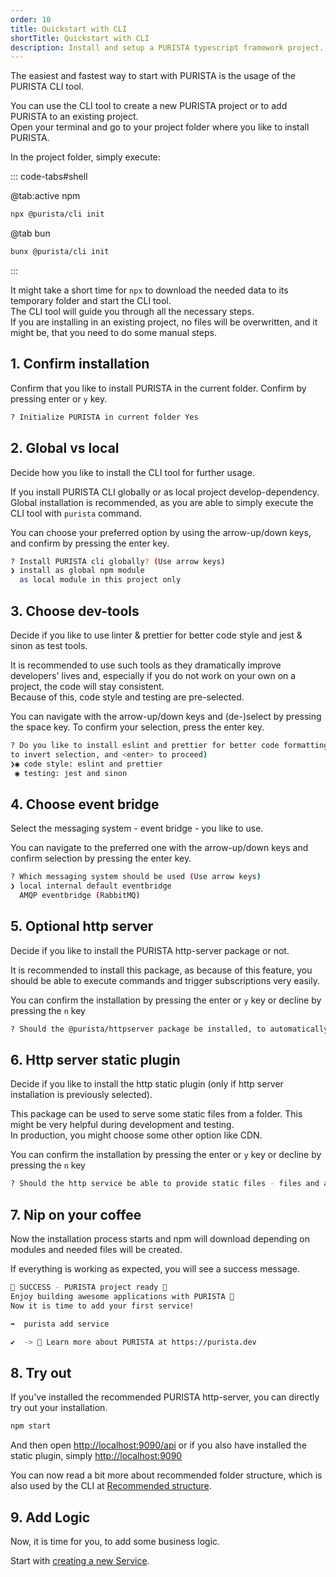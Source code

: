 ```yaml
---
order: 10
title: Quickstart with CLI
shortTitle: Quickstart with CLI
description: Install and setup a PURISTA typescript framework project.
---
```


The easiest and fastest way to start with PURISTA is the usage of the PURISTA CLI tool.  

You can use the CLI tool to create a new PURISTA project or to add PURISTA to an existing project.  
Open your terminal and go to your project folder where you like to install PURISTA.

In the project folder, simply execute:

::: code-tabs#shell

@tab:active npm

```bash
npx @purista/cli init
```

@tab bun

```bash
bunx @purista/cli init
```

:::

It might take a short time for `npx` to download the needed data to its temporary folder and start the CLI tool.  
The CLI tool will guide you through all the necessary steps.  
If you are installing in an existing project, no files will be overwritten, and it might be, that you need to do some manual steps.

## 1. Confirm installation

Confirm that you like to install PURISTA in the current folder.
Confirm by pressing enter or `y` key.

```bash
? Initialize PURISTA in current folder Yes
```

## 2. Global vs local

Decide how you like to install the CLI tool for further usage.

If you install PURISTA CLI globally or as local project develop-dependency.  
Global installation is recommended, as you are able to simply execute the CLI tool with `purista` command.  

You can choose your preferred option by using the arrow-up/down keys, and confirm by pressing the enter key.

```bash
? Install PURISTA cli globally? (Use arrow keys)
❯ install as global npm module 
  as local module in this project only 
```

## 3. Choose dev-tools

Decide if you like to use linter & prettier for better code style and jest & sinon as test tools.

It is recommended to use such tools as they dramatically improve developers' lives and, especially if you do not work on your own on a project, the code will stay consistent.  
Because of this, code style and testing are pre-selected.  

You can navigate with the arrow-up/down keys and (de-)select by pressing the space key. To confirm your selection, press the enter key.

```bash
? Do you like to install eslint and prettier for better code formatting? (Press <space> to select, <a> to toggle all, <i> 
to invert selection, and <enter> to proceed)
❯◉ code style: eslint and prettier
 ◉ testing: jest and sinon
```

## 4. Choose event bridge

Select the messaging system - event bridge - you like to use.

You can navigate to the preferred one with the arrow-up/down keys and confirm selection by pressing the enter key.

```bash
? Which messaging system should be used (Use arrow keys)
❯ local internal default eventbridge 
  AMQP eventbridge (RabbitMQ)
```

## 5. Optional http server

Decide if you like to install the PURISTA http-server package or not.

It is recommended to install this package, as because of this feature, you should be able to execute commands and trigger subscriptions very easily.

You can confirm the installation by pressing the enter or `y` key or decline by pressing the `n` key

```bash
? Should the @purista/httpserver package be installed, to automatically provide a REST api server? (Y/n)
```

## 6. Http server static plugin

Decide if you like to install the http static plugin (only if http server installation is previously selected).

This package can be used to serve some static files from a folder. This might be very helpful during development and testing.  
In production, you might choose some other option like CDN.

You can confirm the installation by pressing the enter or `y` key or decline by pressing the `n` key

```bash
? Should the http service be able to provide static files - files and assets like images & css? (Y/n)
```

## 7. Nip on your coffee

Now the installation process starts and npm will download depending on modules and needed files will be created.

If everything is working as expected, you will see a success message.

```bash
🎉 SUCCESS - PURISTA project ready 🎉
Enjoy building awesome applications with PURISTA 🚀
Now it is time to add your first service!

➡️  purista add service

✔  -> 📖 Learn more about PURISTA at https://purista.dev
```

## 8. Try out

If you've installed the recommended PURISTA http-server, you can directly try out your installation.

```bash
npm start
```

And then open [http://localhost:9090/api](http://localhost:9090/api) or if you also have installed the static plugin, simply [http://localhost:9090](http://localhost:9090)

You can now read a bit more about recommended folder structure, which is also used by the CLI at [Recommended structure](2_recommended_project_structure.md).

## 9. Add Logic

Now, it is time for you, to add some business logic.  

Start with [creating a new Service](../2._start-building/2.1_service/1_create-new-service.md).
